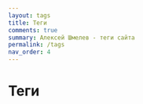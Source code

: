 ```yaml
---
layout: tags
title: Теги
comments: true
summary: Алексей Шмелев - теги сайта
permalink: /tags
nav_order: 4
---
```


# Теги